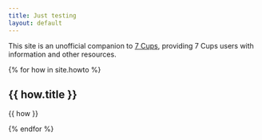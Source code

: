 ```yaml
---
title: Just testing
layout: default
---
```

<style>
  #content {padding-top: 1em;}
</style>
This site is an unofficial companion to [7 Cups](https://www.7cups.com/), providing
7 Cups users with information and other resources.

{% for how in site.howto %}
<h2>{{ how.title }}</h2>
<p>{{ how }}</p>
{% endfor %}
